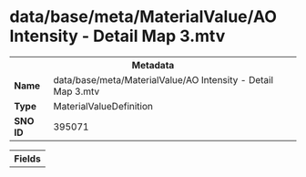 <h1>data/base/meta/MaterialValue/AO Intensity - Detail Map 3.mtv</h1><table><tr><th colspan="100%">Metadata</th></tr><tr><td><b>Name</b></td><td>data/base/meta/MaterialValue/AO Intensity - Detail Map 3.mtv</td></tr><tr><td><b>Type</b></td><td>MaterialValueDefinition</td></tr><tr><td><b>SNO ID</b></td><td>395071</td></tr></table>

<table><tr><th colspan="100%">Fields</th></tr></table>

